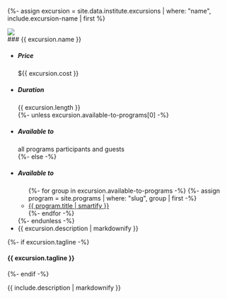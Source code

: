 {%- assign excursion = site.data.institute.excursions | where: "name", include.excursion-name | first %}

<div class="excursion-hero">
<img src="{{ site.image-directory | append: include.hero-image | relative_url }}" />
<div class="title">
<div class="standard-block" markdown="1">
### {{ excursion.name }}
</div>
</div>
</div>

<div class="excursion-info standard-block">
<ul class="highlight-box colored">
    <li><h5>Price</h5> <div>${{ excursion.cost }}</div></li>
    <li><h5>Duration</h5> <div>{{ excursion.length }}</div></li>
    {%- unless excursion.available-to-programs[0] -%}
    <li><h5>Available to</h5> <div>all programs participants and guests</div></li>
    {%- else -%}
    <li><h5>Available to</h5>
    <ul>
    {%- for group in excursion.available-to-programs -%}
        {%- assign program = site.programs | where: "slug", group | first -%}
        <li><a href="{{ program.url | relative_url }}">{{ program.title | smartify }}</a></li>
    {%- endfor -%}
    </ul></li>
    {%- endunless -%}
    <li class="description">{{ excursion.description | markdownify }}</li>
</ul>

<div>{%- if excursion.tagline -%}
<h4>{{ excursion.tagline }}</h4>
{%- endif -%}

{{ include.description | markdownify }}</div>

</div>
